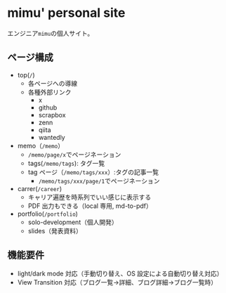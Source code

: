 # mimu' personal site

エンジニア`mimu`の個人サイト。

## ページ構成

- top(`/`)
  - 各ページへの導線
  - 各種外部リンク
    - x
    - github
    - scrapbox
    - zenn
    - qiita
    - wantedly
- memo（`/memo`）
  - `/memo/page/x`でページネーション
  - tags(`/memo/tags`): タグ一覧
  - tag ページ（`/memo/tags/xxx`）:タグの記事一覧
    - `/memo/tags/xxx/page/1`でページネーション
- carrer(`/career`)
  - キャリア遍歴を時系列でいい感じに表示する
  - PDF 出力もできる（local 専用, md-to-pdf）
- portfolio(`/portfolio`)
  - solo-development（個人開発）
  - slides（発表資料）

## 機能要件

- light/dark mode 対応（手動切り替え、OS 設定による自動切り替え対応）
- View Transition 対応（ブログ一覧->詳細、ブログ詳細->ブログ一覧時）
